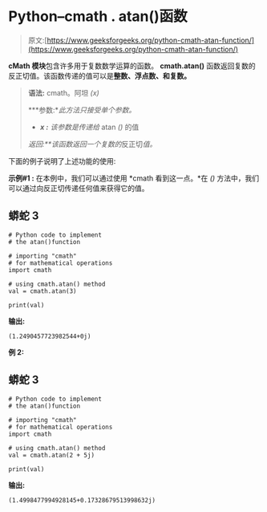 # Python–cmath . atan()函数

> 原文:[https://www.geeksforgeeks.org/python-cmath-atan-function/](https://www.geeksforgeeks.org/python-cmath-atan-function/)

**cMath 模块**包含许多用于复数数学运算的函数。 **cmath.atan()** 函数返回复数的反正切值。该函数传递的值可以是**整数、浮点数、**和**复数。**

> **语法:** cmath。阿坦 *(x)*
> 
> ***参数:**此方法只接受单个参数。*
> 
> *   ***x :** 该参数是传递给* atan *()* 的值
> 
> ***返回:**该函数返回一个*复数*的*反正切*值。*

下面的例子说明了上述功能的使用:

**示例#1 :** 在本例中，我们可以通过使用 *cmath 看到这一点。*在 *()* 方法中，我们可以通过向反正切传递任何值来获得它的值。

## 蟒蛇 3

```
# Python code to implement
# the atan()function

# importing "cmath"
# for mathematical operations  
import cmath 

# using cmath.atan() method 
val = cmath.atan(3) 

print(val)
```

**输出:**

```
(1.2490457723982544+0j)

```

**例 2:**

## 蟒蛇 3

```
# Python code to implement
# the atan()function

# importing "cmath"
# for mathematical operations  
import cmath 

# using cmath.atan() method 
val = cmath.atan(2 + 5j) 

print(val)
```

**输出:**

```
(1.4998477994928145+0.17328679513998632j)

```